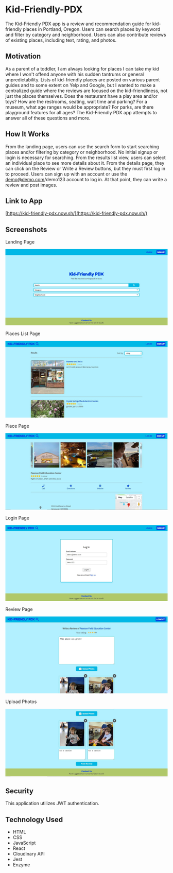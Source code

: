 # Kid-Friendly-PDX

The Kid-Friendly PDX app is a review and recommendation guide for kid-friendly places in Portland, Oregon. Users can search places by keyword and filter by category and neighborhood. Users can also contribute reviews of existing places, including text, rating, and photos. 

## Motivation

As a parent of a toddler, I am always looking for places I can take my kid where I won't offend anyone with his sudden tantrums or general unpredictability. Lists of kid-friendly places are posted on various parent guides and to some extent on Yelp and Google, but I wanted to make a centralized guide where the reviews are focused on the kid-friendliness, not just the places themselves. Does the restaurant have a play area and/or toys? How are the restrooms, seating, wait time and parking? For a museum, what age ranges would be appropriate? For parks, are there playground features for all ages? The Kid-Friendly PDX app attempts to answer all of these questions and more.

## How It Works

From the landing page, users can use the search form to start searching places and/or filtering by category or neighborhood. No initial signup or login is necessary for searching. From the results list view, users can select an individual place to see more details about it. From the details page, they can click on the Review or Write a Review buttons, but they must first log in to proceed. Users can sign up with an account or use the demo@demo.com/demo123 account to log in. At that point, they can write a review and post images.

## Link to App

[https://kid-friendly-pdx.now.sh/](https://kid-friendly-pdx.now.sh/)

## Screenshots

Landing Page

![Landing Page](/screenshots/LandingPage.jpg "Landing Page")

Places List Page

![Places List Page](/screenshots/PlacesListPage.jpg "Places List Page")

Place Page

![Place Page](/screenshots/PlacePage.jpg "Place Page")

Login Page

![Login Page](/screenshots/LoginPage.jpg "Login Page")

Review Page

![Review Page](/screenshots/ReviewPage.jpg "Review Page")

Upload Photos

![Upload Photos](/screenshots/UploadPhotos.jpg "Upload Photos")

## Security

This application utilizes JWT authentication.

## Technology Used
- HTML
- CSS
- JavaScript
- React
- Cloudinary API
- Jest
- Enzyme